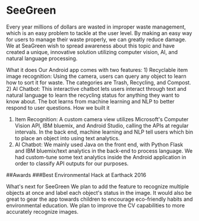 # SeeGreen 

Every year millions of dollars are wasted in improper waste management, which is an easy problem to tackle at the user level. By making an easy way for users to manage their waste properly, we can greatly reduce damage. We at SeaGreen wish to spread awareness about this topic and have created a unique, innovative solution utilizing computer vision, AI, and natural language processing.

What it does
Our Android app comes with two features: 1) Recyclable item image recognition: Using the camera, users can query any object to learn how to sort it for waste. The categories are Trash, Recycling, and Compost.
2) AI Chatbot: This interactive chatbot lets users interact through text and natural language to learn the recycling status for anything they want to know about. The bot learns from machine learning and NLP to better respond to user questions.
How we built it
1) Item Recognition: A custom camera view utilizes Microsoft's Computer Vision API, IBM bluemix, and Android Studio, calling the APIs at regular intervals. In the back end, machine learning and NLP tell users which bin to place an object into using text analytics.
2) AI Chatbot: We mainly used Java on the front end, with Python Flask and IBM bluemix/text analytics in the back-end to process language. We had custom-tune some text analytics inside the Android application in order to classify API outputs for our purposes.

##Awards
###Best Environmental Hack at Earthack 2016

What's next for SeeGreen
We plan to add the feature to recognize multiple objects at once and label each object's status in the image. 
It would also be great to gear the app towards children to encourage eco-friendly habits and environmental education.
We plan to improve the CV capabilities to more accurately recognize images. 

